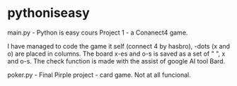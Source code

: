 # pythoniseasy

main.py - Python is easy cours Project 1 - a Conanect4 game.

I have managed to code the game it self (connect 4 by hasbro), -dots (x and o) are placed in columns.
The board x-es and o-s is saved as a set of " ", x and o-s.
The check function is made with the assist of google AI tool Bard.

poker.py - Final Pirple project - card game.
Not at all funcional.

